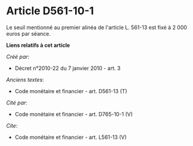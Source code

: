 # Article D561-10-1

Le seuil mentionné au premier alinéa de l'article L. 561-13 est fixé à 2 000 euros par séance.

**Liens relatifs à cet article**

_Créé par_:

  - Décret n°2010-22 du 7 janvier 2010 - art. 3

_Anciens textes_:

  - Code monétaire et financier - art. D561-13 (T)

_Cité par_:

  - Code monétaire et financier - art. D765-10-1 (V)

_Cite_:

  - Code monétaire et financier - art. L561-13 (V)
